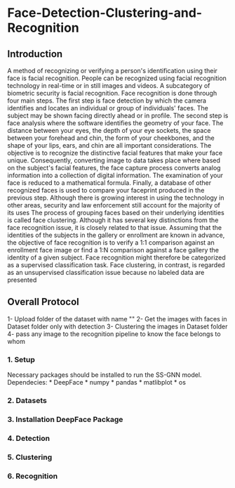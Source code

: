 # Face-Detection-Clustering-and-Recognition
## Introduction
  A method of recognizing or verifying a person's identification using their face is facial recognition. People can be recognized using facial recognition technology in real-time or in still images and videos. A subcategory of biometric security is facial recognition. Face recognition is done through four main steps. The first step is face detection by which the camera identifies and locates an individual or group of individuals' faces. The subject may be shown facing directly ahead or in profile. The second step is face analysis where the software identifies the geometry of your face. The distance between your eyes, the depth of your eye sockets, the space between your forehead and chin, the form of your cheekbones, and the shape of your lips, ears, and chin are all important considerations. The objective is to recognize the distinctive facial features that make your face unique. Consequently, converting image to data takes place where based on the subject's facial features, the face capture process converts analog information into a collection of digital information. The examination of your face is reduced to a mathematical formula. Finally, a database of other recognized faces is used to compare your faceprint produced in the previous step. Although there is growing interest in using the technology in other areas, security and law enforcement still account for the majority of its uses
  The process of grouping faces based on their underlying identities is called face clustering. Although it has several key distinctions from the face recognition issue, it is closely related to that issue. Assuming that the identities of the subjects in the gallery or enrollment are known in advance, the objective of face recognition is to verify a 1:1 comparison against an enrollment face image or find a 1:N comparison against a face gallery the identity of a given subject. Face recognition might therefore be categorized as a supervised classification task. Face clustering, in contrast, is regarded as an unsupervised classification issue because no labeled data are presented
## Overall Protocol
  1- Upload folder of the dataset with name ""
  2- Get the images with faces in Dataset folder only with detection
  3- Clustering the images in Dataset folder 
  4- pass any image to the recognition pipeline to know the face belongs to whom
  

### 1. Setup
  Necessary packages should be installed to run the SS-GNN model. Dependecies:
    * DeepFace
    * numpy
    * pandas
    * matlibplot
    * os
### 2. Datasets
  
### 3. Installation DeepFace Package
  
### 4. Detection
  
### 5. Clustering

### 6. Recognition
  
  
